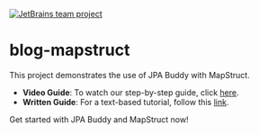 [![JetBrains team project](https://jb.gg/badges/team.svg)](https://confluence.jetbrains.com/display/ALL/JetBrains+on+GitHub)

# blog-mapstruct

This project demonstrates the use of JPA Buddy with MapStruct.

* **Video Guide**: To watch our step-by-step guide, click <a href="https://www.youtube.com/watch?v=u75s7pIyZqU">here</a>.
* **Written Guide**: For a text-based tutorial, follow this <a href="https://jpa-buddy.com/guides/best-way-to-create-update-db">link</a>.

Get started with JPA Buddy and MapStruct now!
